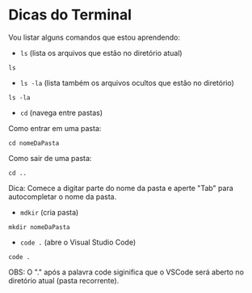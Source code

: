 # Dicas do Terminal

Vou listar alguns comandos que estou aprendendo:

- `ls` (lista os arquivos que estão no diretório atual)
```
ls
```

- `ls -la` (lista também os arquivos ocultos que estão no diretório)
```
ls -la
```

- `cd` (navega entre pastas)

Como entrar em uma pasta:

```
cd nomeDaPasta
```

Como sair de uma pasta:

```
cd ..
```

Dica: Comece a digitar parte do nome da pasta e aperte "Tab" para autocompletar o nome da pasta.

- `mdkir` (cria pasta)
```
mkdir nomeDaPasta
```

- `code .` (abre o Visual Studio Code)
```
code .
```
OBS: O "." após a palavra code siginifica que o VSCode será aberto no diretório atual (pasta recorrente).

